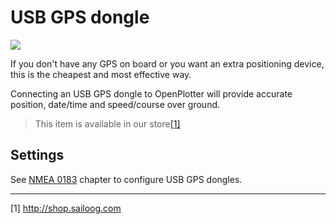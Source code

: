 # USB GPS dongle

![](gps.png)

If you don't have any GPS on board or you want an extra positioning device, this is the cheapest and most effective way.

Connecting an USB GPS dongle to OpenPlotter will provide accurate position, date/time and speed/course over ground.

>This item is available in our store[[1]](http://shop.sailoog.com)

## Settings

See [NMEA 0183](/nmea-0183.md) chapter to configure USB GPS dongles.

---

[1] http://shop.sailoog.com
